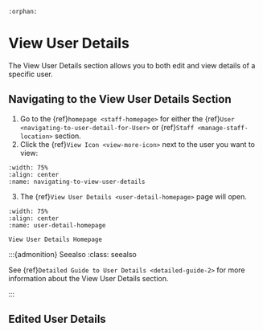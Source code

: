 ```{eval-rst}
:orphan:
```

# View User Details

The View User Details section allows you to both edit and view details of a specific user. 



## Navigating to the View User Details Section

1. Go to the {ref}`homepage <staff-homepage>` for either the {ref}`User <navigating-to-user-detail-for-User>` or {ref}`Staff <manage-staff-location>` section. 
2. Click the  {ref}`View Icon <view-more-icon>` next to the user you want to view:

```{figure} ../../_static/solo_app/User/User-Detail/navigating-to-view-user-details.jpeg
:width: 75%
:align: center
:name: navigating-to-view-user-details
```

3. The {ref}`View User Details <user-detail-homepage>` page will open.



```{figure} ../../_static/solo_app/User/User-Detail/user-detail-homepage.jpeg
:width: 75%
:align: center
:name: user-detail-homepage

View User Details Homepage
```


:::{admonition} Seealso
:class: seealso


See 
{ref}`Detailed Guide to User Details <detailed-guide-2>` for more information about the View User Details section.

:::




## Edited User Details 


